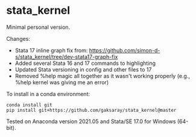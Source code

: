# stata_kernel

Minimal personal version.

Changes:
- Stata 17 inline graph fix from: https://github.com/simon-d-s/stata_kernel/tree/dev-stata17-graph-fix
- Added several Stata 16 and 17 commands to highlighting
- Updated Stata versioning in config and other files to 17
- Removed %help magic all together as it wasn't working properly (e.g., %help kernel was giving me an error)

To install in a conda environment:
```
conda install git
pip install git+https://github.com/gaksaray/stata_kernel@master
```

Tested on Anaconda version 2021.05 and Stata/SE 17.0 for Windows (64-bit).
